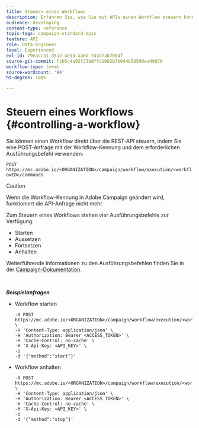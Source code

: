 ```yaml
---
title: Steuern eines Workflows
description: Erfahren Sie, wie Sie mit APIs einen Workflow steuern können.
audience: developing
content-type: reference
topic-tags: campaign-standard-apis
feature: API
role: Data Engineer
level: Experienced
exl-id: 79eacc31-d5a2-4e13-aa0b-744d7ab7004f
source-git-commit: fcb5c4a92f23bdffd1082b7b044b5859dead9d70
workflow-type: tm+mt
source-wordcount: '94'
ht-degree: 100%

---
```


# Steuern eines Workflows {#controlling-a-workflow}

Sie können einen Workflow direkt über die REST-API steuern, indem Sie eine POST-Anfrage mit der Workflow-Kennung und dem erforderlichen Ausführungsbefehl verwenden:

`POST https://mc.adobe.io/<ORGANIZATION>/campaign/workflow/execution/<workflowID>/commands`

>[!CAUTION]
>
>Wenn die Workflow-Kennung in Adobe Campaign geändert wird, funktioniert die API-Anfrage nicht mehr.

Zum Steuern eines Workflows stehen vier Ausführungsbefehle zur Verfügung:

* Starten
* Aussetzen
* Fortsetzen
* Anhalten

Weiterführende Informationen zu den Ausführungsbefehlen finden Sie in der [Campaign-Dokumentation](https://experienceleague.adobe.com/docs/campaign-standard/using/managing-processes-and-data/executing-a-workflow/about-workflow-execution.html?lang=de).

<br/>

***Beispielanfragen***

* Workflow starten

  ```
  -X POST https://mc.adobe.io/<ORGANIZATION>/campaign/workflow/execution/<workflowID>/commands \
  -H 'Content-Type: application/json' \
  -H 'Authorization: Bearer <ACCESS_TOKEN>' \
  -H 'Cache-Control: no-cache' \
  -H 'X-Api-Key: <API_KEY>' \
  -i
  -d '{"method":"start"}'
  ```

  <!-- + réponse -->

* Workflow anhalten

  ```
  -X POST https://mc.adobe.io/<ORGANIZATION>/campaign/workflow/execution/<workflowID>/commands \
  -H 'Content-Type: application/json' \
  -H 'Authorization: Bearer <ACCESS_TOKEN>' \
  -H 'Cache-Control: no-cache' \
  -H 'X-Api-Key: <API_KEY>' \
  -i
  -d '{"method":"stop"}'
  ```

  <!-- + réponse -->
